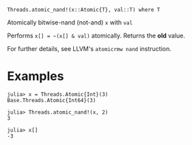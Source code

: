 ```
Threads.atomic_nand!(x::Atomic{T}, val::T) where T
```

Atomically bitwise-nand (not-and) `x` with `val`

Performs `x[] = ~(x[] & val)` atomically. Returns the **old** value.

For further details, see LLVM's `atomicrmw nand` instruction.

# Examples

```jldoctest
julia> x = Threads.Atomic{Int}(3)
Base.Threads.Atomic{Int64}(3)

julia> Threads.atomic_nand!(x, 2)
3

julia> x[]
-3
```
